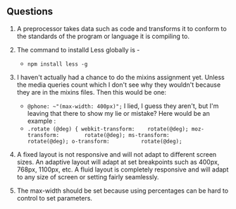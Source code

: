 ## Questions

1. A preprocessor takes data such as code and transforms it to conform to the standards of the program or language it is compiling to.

2. The command to installd Less globally is - 
    - `npm install less -g`

3. I haven't actually had a chance to do the mixins assignment yet. Unless the media queries count which I don't see why they wouldn't because they are in the mixins files. Then this would be one:
    - `@phone: ~"(max-width: 400px)";`
    I lied, I guess they aren't, but I'm leaving that there to show my lie or mistake? Here would be an example :
    - `.rotate (@deg) {
       webkit-transform:    rotate(@deg);
	   moz-transform: 	     rotate(@deg);
	   ms-transform: 		 rotate(@deg);
	   o-transform: 		 rotate(@deg);`

4. A fixed layout is not responsive and will not adapt to different screen sizes. An adaptive layout will adapt at set breakpoints such as 400px, 768px, 1100px, etc. A fluid layout is completely responsive and will adapt to any size of screen or setting fairly seamlessly.

5. The max-width should be set because using percentages can be hard to control to set parameters.